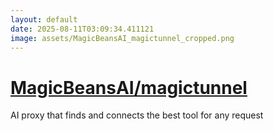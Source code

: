 ```yaml
---
layout: default
date: 2025-08-11T03:09:34.411121
image: assets/MagicBeansAI_magictunnel_cropped.png
---
```


# [MagicBeansAI/magictunnel](https://github.com/MagicBeansAI/magictunnel)

AI proxy that finds and connects the best tool for any request
